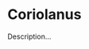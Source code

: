 <!-- ======================================================================
--- Search engine
title:          Coriolanus
keywords:       Coriolanus, tragedy
description:    Coriolanus by William Shakespeare.
--- Menu system
order:          20
text:           Coriolanus
hidden:         false
umbel:          false
--- Page properties
id:             
document:       
layout:         layout-2-left
$-left:         play-list
searchable:     true
======================================================================= -->

# Coriolanus

Description...
